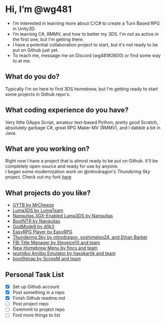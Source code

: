 # Hi, I’m @wg481
- I’m interested in learning more about C/C# to create a Turn Based RPG in Unity3D.
- I’m learning C#, RMMV, and how to better my 3DS. I'm not as active in the first one, but I'm getting there.
- I have a potential collaboration project to start, but it's not ready to be put on Github just yet.
- To reach me, message me on Discord (wg481#2600) or find some way to at me. 

## What do you do?
Typically I'm on here to find 3DS homebrew, but I'm getting ready to start some projects in Github repo's.

## What coding experience do you have?
Very little GApps Script, amateur text-based Python, pretty good Scratch, absolutely garbage C#, great RPG Maker MV (RMMV), and I dabble a bit in Java.

## What are you working on?
Right now I have a project that is almost ready to be put on Github. It'll be completely open-source and ready for use by anyone.<br>
I began some modernization work on @nitrodragon's *Thundering Sky* project. Check out my fork [here](https://github.com/wg481/ThunderingSky)

## What projects do you like?
 - [GYTB by MrCheeze](https://github.com/MrCheeze/GYTB)
 - [Luma3DS by LumaTeam](https://github.com/LumaTeam/Luma3DS)
 - [Nanquitas 3GX-Enabled Luma3DS by Nanquitas](https://github.com/Nanquitas/Luma3DS)
 - [BootNTR by Nanquitas](https://github.com/Nanquitas/BootNTR)
 - [GodMode9 by d0k3](https://github.com/d0k3/GodMode9)
 - [EasyRPG Player by EasyRPG](https://github.com/EasyRPG/Player)
 - [Thundering Sky by nitrodragon, yoshimelon24, and Ethan Barker](https://github.com/nitrodragon/ThunderingSky)
 - [FBI Title Manager by Steveice10 and team](https://github.com/Steveice10/FBI)
 - [New Homebrew Menu by fincs and team](https://github.com/fincs/new-hbmenu)
 - [wumiibo Amiibo Emulator by haxokartik and team](https://github.com/hax0kartik/wumiibo)
 - [boot9strap by SciresM and team](https://github.com/SciresM/boot9strap)

## Personal Task List
- [x] Set up Github account
- [x] Post something in a repo
- [x] Finish Github readme.md
- [ ] Post project repo
- [ ] Commmit to project repo
- [ ] Find more things to list
